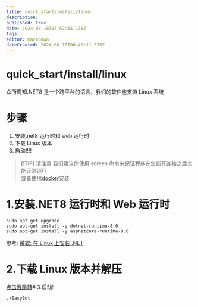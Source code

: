 ```yaml
---
title: quick_start/install/linux
description:
published: true
date: 2024-08-18T06:57:15.138Z
tags:
editor: markdown
dateCreated: 2024-08-18T06:40:11.576Z
---
```


# quick_start/install/linux

众所周知.NET8 是一个跨平台的语言，我们的软件也支持 Linux 系统

# 步骤

1. 安装.net8 运行时和 web 运行时
2. 下载 Linux 版本
3. 启动!!!!

> [!TIP] 请注意
> 我们建议你使用 screen 命令来保证程序在您断开连接之后也能正常运行  
> 或者使用[docker](/quick_start/install/docker)安装

# 1.安装.NET8 运行时和 Web 运行时

```
sudo apt-get upgrade
sudo apt-get install -y dotnet-runtime-8.0
sudo apt-get install -y aspnetcore-runtime-8.0
```

参考: [微软: 在 Linux 上安装 .NET](https://learn.microsoft.com/zh-cn/dotnet/core/install/linux)

# 2.下载 Linux 版本并解压

[点击我跳转](/down)# 3.启动!

```
./EasyBot
```
